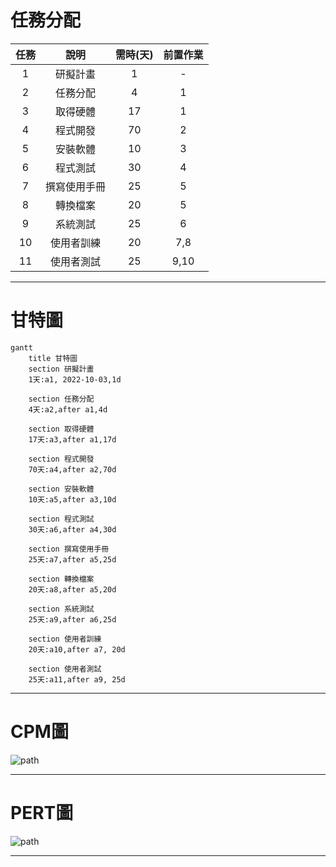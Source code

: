 # 任務分配
| **任務**  | **說明**  | **需時(天)** | **前置作業** |
| :------------: |:---------------:| :-----:| :-----: |
| 1 | 研擬計畫 | 1 | - |
| 2 | 任務分配 | 4 | 1 |
| 3 | 取得硬體 | 17 | 1 |
| 4 | 程式開發 | 70 | 2 |
| 5 | 安裝軟體 | 10 | 3 |
| 6 | 程式測試 | 30 | 4 |
| 7 | 撰寫使用手冊 | 25 | 5 |
| 8 | 轉換檔案 | 20 | 5 |
| 9 | 系統測試 | 25 | 6 |
| 10 | 使用者訓練 | 20 | 7,8 |
| 11 | 使用者測試 | 25 | 9,10 |

***
# 甘特圖
```mermaid
gantt
    title 甘特圖
    section 研擬計畫
    1天:a1, 2022-10-03,1d
    
    section 任務分配 
    4天:a2,after a1,4d
    
    section 取得硬體
    17天:a3,after a1,17d
    
    section 程式開發
    70天:a4,after a2,70d 
    
    section 安裝軟體
    10天:a5,after a3,10d
    
    section 程式測試
    30天:a6,after a4,30d
    
    section 撰寫使用手冊
    25天:a7,after a5,25d
    
    section 轉換檔案
    20天:a8,after a5,20d
    
    section 系統測試
    25天:a9,after a6,25d
    
    section 使用者訓練
    20天:a10,after a7, 20d
    
    section 使用者測試
    25天:a11,after a9, 25d
```
***
# CPM圖
![path](path.jpg "path")
***

# PERT圖
![path](path.jpg "path")
***
```
